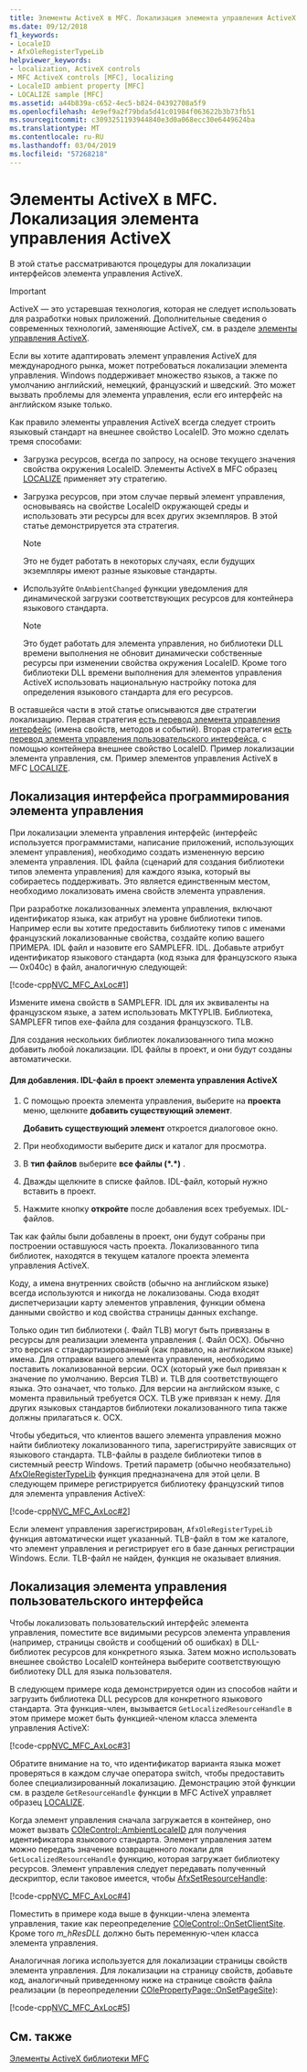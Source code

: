 ```yaml
---
title: Элементы ActiveX в MFC. Локализация элемента управления ActiveX
ms.date: 09/12/2018
f1_keywords:
- LocaleID
- AfxOleRegisterTypeLib
helpviewer_keywords:
- localization, ActiveX controls
- MFC ActiveX controls [MFC], localizing
- LocaleID ambient property [MFC]
- LOCALIZE sample [MFC]
ms.assetid: a44b839a-c652-4ec5-b824-04392708a5f9
ms.openlocfilehash: 4e9ef9a2f79bda5d41c01984f063622b3b73fb51
ms.sourcegitcommit: c3093251193944840e3d0a068ecc30e6449624ba
ms.translationtype: MT
ms.contentlocale: ru-RU
ms.lasthandoff: 03/04/2019
ms.locfileid: "57268218"
---
```

# <a name="mfc-activex-controls-localizing-an-activex-control"></a>Элементы ActiveX в MFC. Локализация элемента управления ActiveX

В этой статье рассматриваются процедуры для локализации интерфейсов элемента управления ActiveX.

>[!IMPORTANT]
> ActiveX — это устаревшая технология, которая не следует использовать для разработки новых приложений. Дополнительные сведения о современных технологий, заменяющие ActiveX, см. в разделе [элементы управления ActiveX](activex-controls.md).

Если вы хотите адаптировать элемент управления ActiveX для международного рынка, может потребоваться локализации элемента управления. Windows поддерживает множество языков, а также по умолчанию английский, немецкий, французский и шведский. Это может вызвать проблемы для элемента управления, если его интерфейс на английском языке только.

Как правило элементы управления ActiveX всегда следует строить языковый стандарт на внешнее свойство LocaleID. Это можно сделать тремя способами:

- Загрузка ресурсов, всегда по запросу, на основе текущего значения свойства окружения LocaleID. Элементы ActiveX в MFC образец [LOCALIZE](../visual-cpp-samples.md) применяет эту стратегию.

- Загрузка ресурсов, при этом случае первый элемент управления, основываясь на свойстве LocaleID окружающей среды и использовать эти ресурсы для всех других экземпляров. В этой статье демонстрируется эта стратегия.

    > [!NOTE]
    >  Это не будет работать в некоторых случаях, если будущих экземпляры имеют разные языковые стандарты.

- Используйте `OnAmbientChanged` функции уведомления для динамической загрузки соответствующих ресурсов для контейнера языкового стандарта.

    > [!NOTE]
    >  Это будет работать для элемента управления, но библиотеки DLL времени выполнения не обновит динамически собственные ресурсы при изменении свойства окружения LocaleID. Кроме того библиотеки DLL времени выполнения для элементов управления ActiveX использовать национальную настройку потока для определения языкового стандарта для его ресурсов.

В оставшейся части в этой статье описываются две стратегии локализацию. Первая стратегия [есть перевод элемента управления интерфейс](#_core_localizing_your_control.92.s_programmability_interface) (имена свойств, методов и событий). Вторая стратегия [есть перевод элемента управления пользовательского интерфейса](#_core_localizing_the_control.92.s_user_interface), с помощью контейнера внешнее свойство LocaleID. Пример локализации элемента управления, см. Пример элементов управления ActiveX в MFC [LOCALIZE](../visual-cpp-samples.md).

##  <a name="_core_localizing_your_control.92.s_programmability_interface"></a> Локализация интерфейса программирования элемента управления

При локализации элемента управления интерфейс (интерфейс используется программистами, написание приложений, использующих элемент управления), необходимо создать измененную версию элемента управления. IDL файла (сценарий для создания библиотеки типов элемента управления) для каждого языка, который вы собираетесь поддерживать. Это является единственным местом, необходимо локализовать имена свойств элемента управления.

При разработке локализованных элемента управления, включают идентификатор языка, как атрибут на уровне библиотеки типов. Например если вы хотите предоставить библиотеку типов с именами французский локализованные свойства, создайте копию вашего ПРИМЕРА. IDL файл и назовите его SAMPLEFR. IDL. Добавьте атрибут идентификатор языкового стандарта (код языка для французского языка — 0x040c) в файл, аналогичную следующей:

[!code-cpp[NVC_MFC_AxLoc#1](../mfc/codesnippet/cpp/mfc-activex-controls-localizing-an-activex-control_1.idl)]

Измените имена свойств в SAMPLEFR. IDL для их эквиваленты на французском языке, а затем использовать MKTYPLIB. Библиотека, SAMPLEFR типов exe-файла для создания французского. TLB.

Для создания нескольких библиотек локализованного типа можно добавить любой локализации. IDL файлы в проект, и они будут созданы автоматически.

#### <a name="to-add-an-idl-file-to-your-activex-control-project"></a>Для добавления. IDL-файл в проект элемента управления ActiveX

1. С помощью проекта элемента управления, выберите на **проекта** меню, щелкните **добавить существующий элемент**.

   **Добавить существующий элемент** откроется диалоговое окно.

1. При необходимости выберите диск и каталог для просмотра.

1. В **тип файлов** выберите **все файлы (\*.\*)** .

1. Дважды щелкните в списке файлов. IDL-файл, который нужно вставить в проект.

1. Нажмите кнопку **откройте** после добавления всех требуемых. IDL-файлов.

Так как файлы были добавлены в проект, они будут собраны при построении оставшуюся часть проекта. Локализованного типа библиотек, находятся в текущем каталоге проекта элемента управления ActiveX.

Коду, а имена внутренних свойств (обычно на английском языке) всегда используются и никогда не локализованы. Сюда входят диспетчеризации карту элементов управления, функции обмена данными свойство и код свойства страницы данных exchange.

Только один тип библиотеки (. Файл TLB) могут быть привязаны в ресурсы для реализации элемента управления (. Файл OCX). Обычно это версия с стандартизированный (как правило, на английском языке) имена. Для отправки вашего элемента управления, необходимо поставить локализованной версии. OCX (который уже был привязан к значение по умолчанию. Версия TLB) и. TLB для соответствующего языка. Это означает, что только. Для версии на английском языке, с момента правильный требуется OCX. TLB уже привязан к нему. Для других языковых стандартов библиотеки локализованного типа также должны прилагаться к. OCX.

Чтобы убедиться, что клиентов вашего элемента управления можно найти библиотеку локализованного типа, зарегистрируйте зависящих от языкового стандарта. TLB-файлы в разделе библиотеки типов в системный реестр Windows. Третий параметр (обычно необязательно) [AfxOleRegisterTypeLib](../mfc/reference/registering-ole-controls.md#afxoleregistertypelib) функция предназначена для этой цели. В следующем примере регистрируется библиотеку французский типов для элемента управления ActiveX:

[!code-cpp[NVC_MFC_AxLoc#2](../mfc/codesnippet/cpp/mfc-activex-controls-localizing-an-activex-control_2.cpp)]

Если элемент управления зарегистрирован, `AfxOleRegisterTypeLib` функция автоматически ищет указанный. TLB-файл в том же каталоге, что элемент управления и регистрирует его в базе данных регистрации Windows. Если. TLB-файл не найден, функция не оказывает влияния.

##  <a name="_core_localizing_the_control.92.s_user_interface"></a> Локализация элемента управления пользовательского интерфейса

Чтобы локализовать пользовательский интерфейс элемента управления, поместите все видимыми ресурсов элемента управления (например, страницы свойств и сообщений об ошибках) в DLL-библиотек ресурсов для конкретного языка. Затем можно использовать внешнее свойство LocaleID контейнера выберите соответствующую библиотеку DLL для языка пользователя.

В следующем примере кода демонстрируется один из способов найти и загрузить библиотека DLL ресурсов для конкретного языкового стандарта. Эта функция-член, вызывается `GetLocalizedResourceHandle` в этом примере может быть функцией-членом класса элемента управления ActiveX:

[!code-cpp[NVC_MFC_AxLoc#3](../mfc/codesnippet/cpp/mfc-activex-controls-localizing-an-activex-control_3.cpp)]

Обратите внимание на то, что идентификатор варианта языка может проверяться в каждом случае оператора switch, чтобы предоставить более специализированный локализацию. Демонстрацию этой функции см. в разделе `GetResourceHandle` функции в MFC ActiveX управляет образец [LOCALIZE](../visual-cpp-samples.md).

Когда элемент управления сначала загружается в контейнер, оно может вызвать [COleControl::AmbientLocaleID](../mfc/reference/colecontrol-class.md#ambientlocaleid) для получения идентификатора языкового стандарта. Элемент управления затем можно передать значение возвращенного локали для `GetLocalizedResourceHandle` функцию, которая загружает библиотеку ресурсов. Элемент управления следует передавать полученный дескриптор, если таковое имеется, чтобы [AfxSetResourceHandle](../mfc/reference/application-information-and-management.md#afxsetresourcehandle):

[!code-cpp[NVC_MFC_AxLoc#4](../mfc/codesnippet/cpp/mfc-activex-controls-localizing-an-activex-control_4.cpp)]

Поместить в примере кода выше в функции-члена элемента управления, такие как переопределение [COleControl::OnSetClientSite](../mfc/reference/colecontrol-class.md#onsetclientsite). Кроме того *m_hResDLL* должно быть переменную-член класса элемента управления.

Аналогичная логика используется для локализации страницы свойств элемента управления. Для локализации на страницу свойств, добавьте код, аналогичный приведенному ниже на странице свойств файла реализации (в переопределении [COlePropertyPage::OnSetPageSite](../mfc/reference/colepropertypage-class.md#onsetpagesite)):

[!code-cpp[NVC_MFC_AxLoc#5](../mfc/codesnippet/cpp/mfc-activex-controls-localizing-an-activex-control_5.cpp)]

## <a name="see-also"></a>См. также

[Элементы ActiveX библиотеки MFC](../mfc/mfc-activex-controls.md)
